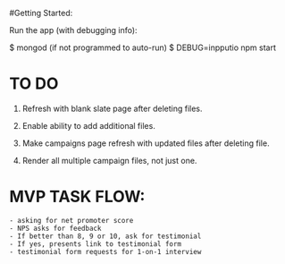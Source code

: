 #Getting Started:

Run the app (with debugging info): 

$ mongod (if not programmed to auto-run)
$ DEBUG=inpputio npm start


# TO DO

1. Refresh with blank slate page after deleting files. 

2. Enable ability to add additional files.

3. Make campaigns page refresh with updated files 
    after deleting file. 
    
4. Render all multiple campaign files, not just one.



# MVP TASK FLOW: 
    - asking for net promoter score
    - NPS asks for feedback
    - If better than 8, 9 or 10, ask for testimonial
    - If yes, presents link to testimonial form
    - testimonial form requests for 1-on-1 interview

